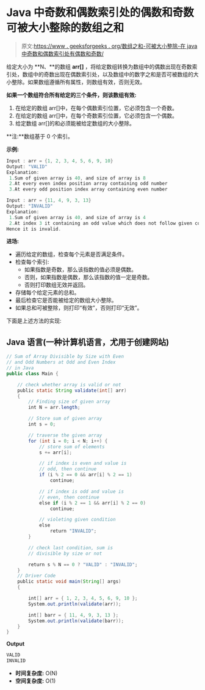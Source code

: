 # Java 中奇数和偶数索引处的偶数和奇数可被大小整除的数组之和

> 原文:[https://www . geeksforgeeks . org/数组之和-可被大小整除-在 java 中奇数和偶数索引处有偶数和奇数/](https://www.geeksforgeeks.org/sum-of-array-divisible-by-size-with-even-and-odd-numbers-at-odd-and-even-index-in-java/)

给定大小为 **N、**的数组 **arr[]** ，将给定数组转换为数组中的偶数出现在奇数索引处，数组中的奇数出现在偶数索引处，以及数组中的数字之和是否可被数组的大小整除。如果数组遵循所有属性，则数组有效，否则无效。

**如果一个数组符合所有给定的三个条件，则该数组有效:**

1.  在给定的数组 arr[]中，在每个偶数索引位置，它必须包含一个奇数。
2.  在给定的数组 arr[]中，在每个奇数索引位置，它必须包含一个偶数。
3.  给定数组 arr[]的和必须能被给定数组的大小整除。

**注:**数组基于 0 个索引。

**示例:**

```java
Input : arr = {1, 2, 3, 4, 5, 6, 9, 10} 
Output: "VALID"
Explanation: 
 1.Sum of given array is 40, and size of array is 8
 2.At every even index position array containing odd number
 3.At every odd position index array containing even number

Input : arr = {11, 4, 9, 3, 13}
Output: "INVALID"
Explanation: 
 1.Sum of given array is 40, and size of array is 4
 2.At index 3 it containing an odd value which does not follow given condition
Hence it is invalid.
```

**进场:**

*   遍历给定的数组，检查每个元素是否满足条件。
*   检查每个索引:
    *   如果指数是奇数，那么该指数的值必须是偶数。
    *   否则，如果指数是偶数，那么该指数的值一定是奇数。
    *   否则打印数组无效并返回。
*   存储每个给定元素的总和。
*   最后检查它是否能被给定的数组大小整除。
*   如果总和可被整除，则打印“有效”，否则打印“无效”。

下面是上述方法的实现:

## Java 语言(一种计算机语言，尤用于创建网站)

```java
// Sum of Array Divisible by Size with Even
// and Odd Numbers at Odd and Even Index 
// in Java
public class Main {

    // check whether array is valid or not
    public static String validate(int[] arr)
    {
        // Finding size of given array
        int N = arr.length;

        // Store sum of given array
        int s = 0;

        // traverse the given array
        for (int i = 0; i < N; i++) {
            // store sum of elements
            s += arr[i];

            // if index is even and value is
            // odd, then continue
            if (i % 2 == 0 && arr[i] % 2 == 1)
                continue;

            // if index is odd and value is
            // even, then continue
            else if (i % 2 == 1 && arr[i] % 2 == 0)
                continue;

            // violeting given condition
            else
                return "INVALID";
        }

        // check last condition, sum is
        // divisible by size or not

        return s % N == 0 ? "VALID" : "INVALID";
    }
    // Driver Code
    public static void main(String[] args)
    {

        int[] arr = { 1, 2, 3, 4, 5, 6, 9, 10 };
        System.out.println(validate(arr));

        int[] barr = { 11, 4, 9, 3, 13 };
        System.out.println(validate(barr));
    }
}
```

**Output**

```java
VALID
INVALID
```

*   **时间复杂度:** O(N)
*   **空间复杂度:** O(1)